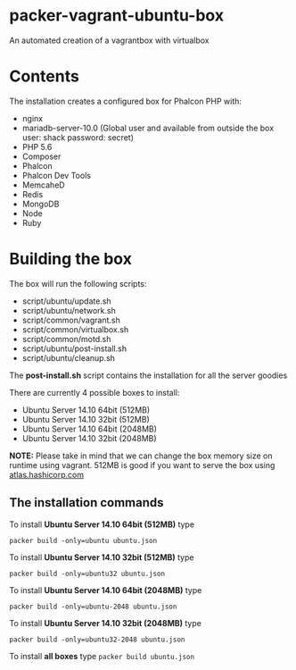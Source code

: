 # packer-vagrant-ubuntu-box
An automated creation of a vagrantbox with virtualbox

# Contents
The installation creates a configured box for Phalcon PHP with:

- nginx
- mariadb-server-10.0 (Global user and available from outside the box user: shack password: secret)
- PHP 5.6
- Composer
- Phalcon
- Phalcon Dev Tools
- MemcaheD
- Redis
- MongoDB
- Node
- Ruby

# Building the box
The box will run the following scripts:

- script/ubuntu/update.sh
- script/ubuntu/network.sh
- script/common/vagrant.sh
- script/common/virtualbox.sh
- script/common/motd.sh
- script/ubuntu/post-install.sh
- script/ubuntu/cleanup.sh

The **post-install.sh** script contains the installation for all the server goodies

There are currently 4 possible boxes to install:

- Ubuntu Server 14.10 64bit (512MB)
- Ubuntu Server 14.10 32bit (512MB)
- Ubuntu Server 14.10 64bit (2048MB)
- Ubuntu Server 14.10 32bit (2048MB)

**NOTE:** Please take in mind that we can change the box memory size on runtime using vagrant. 512MB is good if you want to serve the box using [atlas.hashicorp.com](http://atlas.hashicorp.com)


## The installation commands
To install **Ubuntu Server 14.10 64bit (512MB)** type

`packer build -only=ubuntu ubuntu.json`

To install **Ubuntu Server 14.10 32bit (512MB)** type

`packer build -only=ubuntu32 ubuntu.json`

To install **Ubuntu Server 14.10 64bit (2048MB)** type

`packer build -only=ubuntu-2048 ubuntu.json`

To install **Ubuntu Server 14.10 32bit (2048MB)** type

`packer build -only=ubuntu32-2048 ubuntu.json`

To install **all boxes** type
`packer build ubuntu.json`